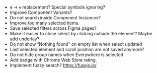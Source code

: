- `ё` → `е` replacement? Special symbols ignoring?
- Improve Component Variants?
- Do not search inside Component Instances?
- Improve too many selected items.
- Save selected filters across Figma pages?
- Make it easier to close select by clicking outside the element? Maybe add underlay?
- Do not show “Nothing found” on empty list when select updated
- Last selected element and scroll position are not saved anymore?
- Do not hide group names when Everywhere is selected
- Add badge with Chrome Web Store rating.
- Implement fuzzy search? https://fusejs.io/
